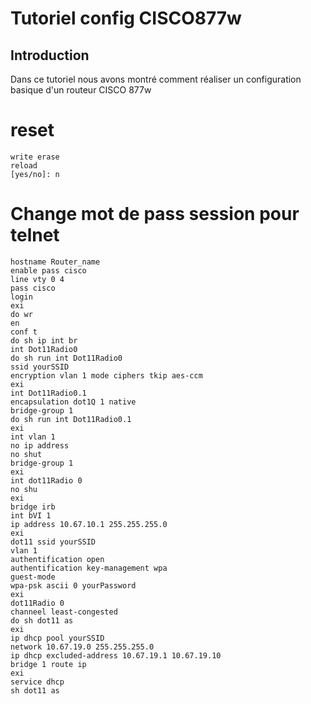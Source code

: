 # Tutoriel config CISCO877w

## Introduction
Dans ce tutoriel nous avons montré comment réaliser un configuration basique d'un routeur CISCO 877w 

# reset
```
write erase
reload
[yes/no]: n
```

# Change mot de pass session pour telnet

```
hostname Router_name
enable pass cisco
line vty 0 4
pass cisco
login
exi
do wr
en 
conf t
do sh ip int br
int Dot11Radio0
do sh run int Dot11Radio0
ssid yourSSID
encryption vlan 1 mode ciphers tkip aes-ccm
exi
int Dot11Radio0.1
encapsulation dot1Q 1 native
bridge-group 1
do sh run int Dot11Radio0.1
exi
int vlan 1
no ip address
no shut
bridge-group 1
exi
int dot11Radio 0
no shu
exi
bridge irb
int bVI 1
ip address 10.67.10.1 255.255.255.0
exi
dot11 ssid yourSSID
vlan 1
authentification open
authentification key-management wpa
guest-mode
wpa-psk ascii 0 yourPassword
exi
dot11Radio 0
channeel least-congested
do sh dot11 as
exi
ip dhcp pool yourSSID
network 10.67.19.0 255.255.255.0
ip dhcp excluded-address 10.67.19.1 10.67.19.10
bridge 1 route ip
exi
service dhcp
sh dot11 as
```
